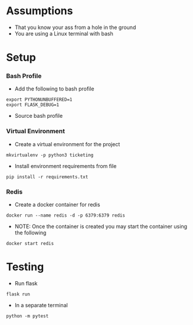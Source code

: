 # Assumptions
- That you know your ass from a hole in the ground
- You are using a Linux terminal with bash
# Setup
### Bash Profile
- Add the following to bash profile
```
export PYTHONUNBUFFERED=1
export FLASK_DEBUG=1
```
- Source bash profile

### Virtual Environment
- Create a virtual environment for the project
```
mkvirtualenv -p python3 ticketing
```

- Install environment requirements from file
```
pip install -r requirements.txt
```

### Redis
- Create a docker container for redis
```
docker run --name redis -d -p 6379:6379 redis
```
- NOTE: Once the container is created you may start the container using the following
```
docker start redis
```
# Testing
- Run flask
```
flask run
```
- In a separate terminal
```
python -m pytest
```